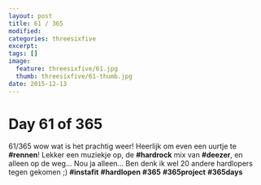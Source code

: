 ```yaml
---
layout: post
title: 61 / 365
modified:
categories: threesixfive
excerpt:
tags: []
image:
  feature: threesixfive/61.jpg
  thumb: threesixfive/61-thumb.jpg
date: 2015-12-13
---
```


# Day 61 of 365

61/365 wow wat is het prachtig weer! Heerlijk om even een uurtje te **\#rennen**! Lekker een muziekje op, de **\#hardrock** mix van **\#deezer**, en alleen op de weg... Nou ja alleen... Ben denk ik wel 20 andere hardlopers tegen gekomen ;) **\#instafit** **\#hardlopen** **\#365** **\#365project** **\#365days**

